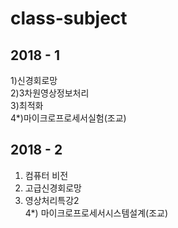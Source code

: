 # class-subject
## 2018 - 1
1)신경회로망  
2)3차원영상정보처리  
3)최적화  
4*)마이크로프로세서실험(조교)  

## 2018 - 2
1) 컴퓨터 비전  
2) 고급신경회로망  
3) 영상처리특강2  
4*) 마이크로프로세서시스템설계(조교)  
